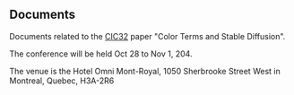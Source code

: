 
## Documents

Documents related to the [CIC32](https://www.imaging.org/IST/IST/Conferences/CIC/CIC2024/CIC_Home.aspx) paper "Color Terms and Stable Diffusion".

The conference will be held Oct 28 to Nov 1, 204.

The venue is the Hotel Omni Mont-Royal, 1050 Sherbrooke Street West in Montreal, Quebec, H3A-2R6
